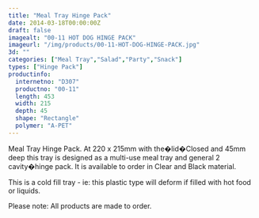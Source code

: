 ```yaml
---
title: "Meal Tray Hinge Pack"
date: 2014-03-18T00:00:00Z
draft: false
imagealt: "00-11 HOT DOG HINGE PACK"
imageurl: "/img/products/00-11-HOT-DOG-HINGE-PACK.jpg"
3d: ""
categories: ["Meal Tray","Salad","Party","Snack"]
types: ["Hinge Pack"]
productinfo:
  internetno: "D307"
  productno: "00-11"
  length: 453
  width: 215
  depth: 45
  shape: "Rectangle"
  polymer: "A-PET"
---
```

Meal Tray Hinge Pack. At 220 x 215mm with the�lid�Closed and 45mm deep this tray is designed as a multi-use meal tray and general 2 cavity�hinge pack. It is available to order in Clear and Black material.

This is a cold fill tray - ie: this plastic type will deform if filled with hot food or liquids.

Please note: All products are made to order.